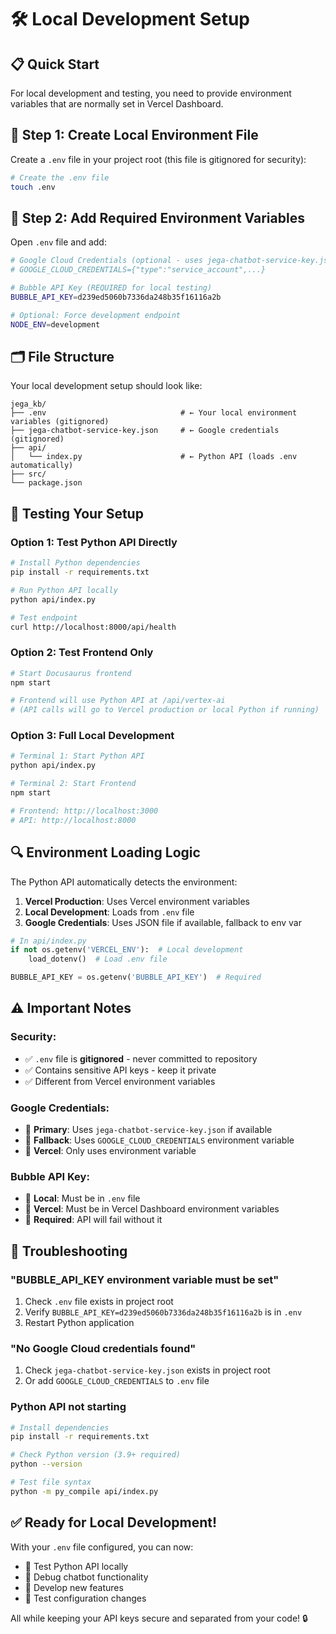 # 🛠️ Local Development Setup

## 📋 **Quick Start**

For local development and testing, you need to provide environment variables that are normally set in Vercel Dashboard.

## 🔐 **Step 1: Create Local Environment File**

Create a `.env` file in your project root (this file is gitignored for security):

```bash
# Create the .env file
touch .env
```

## 📝 **Step 2: Add Required Environment Variables**

Open `.env` file and add:

```bash
# Google Cloud Credentials (optional - uses jega-chatbot-service-key.json if available)
# GOOGLE_CLOUD_CREDENTIALS={"type":"service_account",...}

# Bubble API Key (REQUIRED for local testing)
BUBBLE_API_KEY=d239ed5060b7336da248b35f16116a2b

# Optional: Force development endpoint
NODE_ENV=development
```

## 🗂️ **File Structure**

Your local development setup should look like:

```
jega_kb/
├── .env                              # ← Your local environment variables (gitignored)
├── jega-chatbot-service-key.json     # ← Google credentials (gitignored)
├── api/
│   └── index.py                      # ← Python API (loads .env automatically)
├── src/
└── package.json
```

## 🧪 **Testing Your Setup**

### **Option 1: Test Python API Directly**
```bash
# Install Python dependencies
pip install -r requirements.txt

# Run Python API locally
python api/index.py

# Test endpoint
curl http://localhost:8000/api/health
```

### **Option 2: Test Frontend Only**
```bash
# Start Docusaurus frontend
npm start

# Frontend will use Python API at /api/vertex-ai
# (API calls will go to Vercel production or local Python if running)
```

### **Option 3: Full Local Development**
```bash
# Terminal 1: Start Python API
python api/index.py

# Terminal 2: Start Frontend
npm start

# Frontend: http://localhost:3000
# API: http://localhost:8000
```

## 🔍 **Environment Loading Logic**

The Python API automatically detects the environment:

1. **Vercel Production**: Uses Vercel environment variables
2. **Local Development**: Loads from `.env` file
3. **Google Credentials**: Uses JSON file if available, fallback to env var

```python
# In api/index.py
if not os.getenv('VERCEL_ENV'):  # Local development
    load_dotenv()  # Load .env file

BUBBLE_API_KEY = os.getenv('BUBBLE_API_KEY')  # Required
```

## ⚠️ **Important Notes**

### **Security:**
- ✅ `.env` file is **gitignored** - never committed to repository
- ✅ Contains sensitive API keys - keep it private
- ✅ Different from Vercel environment variables

### **Google Credentials:**
- 🔑 **Primary**: Uses `jega-chatbot-service-key.json` if available
- 🔑 **Fallback**: Uses `GOOGLE_CLOUD_CREDENTIALS` environment variable
- 🔑 **Vercel**: Only uses environment variable

### **Bubble API Key:**
- 🔑 **Local**: Must be in `.env` file
- 🔑 **Vercel**: Must be in Vercel Dashboard environment variables
- 🔑 **Required**: API will fail without it

## 🚨 **Troubleshooting**

### **"BUBBLE_API_KEY environment variable must be set"**
1. Check `.env` file exists in project root
2. Verify `BUBBLE_API_KEY=d239ed5060b7336da248b35f16116a2b` is in `.env`
3. Restart Python application

### **"No Google Cloud credentials found"**
1. Check `jega-chatbot-service-key.json` exists in project root
2. Or add `GOOGLE_CLOUD_CREDENTIALS` to `.env` file

### **Python API not starting**
```bash
# Install dependencies
pip install -r requirements.txt

# Check Python version (3.9+ required)
python --version

# Test file syntax
python -m py_compile api/index.py
```

## ✅ **Ready for Local Development!**

With your `.env` file configured, you can now:
- 🔧 Test Python API locally
- 🧪 Debug chatbot functionality  
- 🚀 Develop new features
- 📝 Test configuration changes

All while keeping your API keys secure and separated from your code! 🔒 